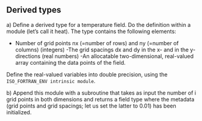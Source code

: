 ## Derived types

a) Define a derived type for a temperature field. Do the definition within a
module (let’s call it heat). The type contains the following elements: 

 - Number of grid points nx (=number of rows) and ny (=number of columns) (integers)
 -The grid spacings dx and dy in the x- and in the y-directions (real numbers)
 -An allocatable two-dimensional, real-valued array containing the data points 
  of the field. 

Define the real-valued variables into double precision, using the 
`ISO_FORTRAN_ENV intrinsic module`. 

b) Append this module with a subroutine that takes as input the number of i
grid points in both dimensions and returns a field type where the 
metadata (grid points and grid spacings; let us set the latter to 0.01) 
has been initialized.



